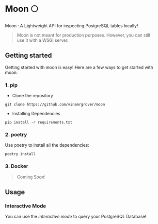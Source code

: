 # Moon 🌕
Moon : A Lightweight API for inspecting PostgreSQL tables locally!
> Moon is not meant for production purposes. However, you can still use it with a WSGI server.

## Getting started
Getting started with moon is easy! Here are a few ways to get started with moon:

### 1. pip
  - Clone the repository

```
git clone https://github.com/vinamrgrover/moon
```
  - Installing Dependencies

```
pip install -r requirements.txt
```

### 2. poetry
Use poetry to install all the dependencies:

```
poetry install
```



### 3. Docker
> Coming Soon!

## Usage

### Interactive Mode

You can use the *interactive mode* to query your PostgreSQL Database!

